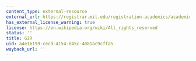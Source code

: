 ```yaml
---
content_type: external-resource
external_url: https://registrar.mit.edu/registration-academics/academic-requirements/general-institute-requirements
has_external_license_warning: true
license: https://en.wikipedia.org/wiki/All_rights_reserved
status: ''
title: GIR
uid: a4e16199-cecd-4154-845c-4081ac9cffa5
wayback_url: ''
---
```

